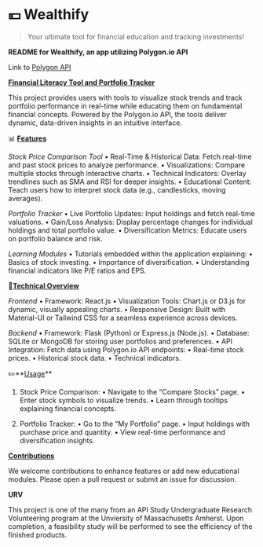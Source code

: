 #  💴 Wealthify 

> Your ultimate tool for financial education and tracking investments!

**README for Wealthify, an app utilizing Polygon.io API**

Link to [Polygon API](https://polygon.io/)

**<ins>Financial Literacy Tool and Portfolio Tracker</ins>**

This project provides users with tools to visualize stock trends and track portfolio performance in real-time while educating them on fundamental financial concepts. Powered by the Polygon.io API, the tools deliver dynamic, data-driven insights in an intuitive interface.

📊 **<ins>Features</ins>**

_Stock Price Comparison Tool_
		•		Real-Time & Historical Data: Fetch real-time and past stock prices to analyze performance.
		•		Visualizations: Compare multiple stocks through interactive charts.
		•		Technical Indicators: Overlay trendlines such as SMA and RSI for deeper insights.
		•		Educational Content: Teach users how to interpret stock data (e.g., candlesticks, moving averages).

 

_Portfolio Tracker_
	•	Live Portfolio Updates: Input holdings and fetch real-time valuations.
	•	Gain/Loss Analysis: Display percentage changes for individual holdings and total portfolio value.
	•	Diversification Metrics: Educate users on portfolio balance and risk.



_Learning Modules_
	•	Tutorials embedded within the application explaining:
	•	Basics of stock investing.
	•	Importance of diversification.
	•	Understanding financial indicators like P/E ratios and EPS.

 

🔧**<ins>Technical Overview</ins>**

_Frontend_
	•	Framework: React.js
	•	Visualization Tools: Chart.js or D3.js for dynamic, visually appealing charts.
	•	Responsive Design: Built with Material-UI or Tailwind CSS for a seamless experience across devices.

 

_Backend_
	•	Framework: Flask (Python) or Express.js (Node.js).
	•	Database: SQLite or MongoDB for storing user portfolios and preferences.
	•	API Integration: Fetch data using Polygon.io API endpoints:
	•	Real-time stock prices.
	•	Historical stock data.
	•	Technical indicators.

 



✏️**<ins>Usage</ins>**

1.	Stock Price Comparison:
	•	Navigate to the “Compare Stocks” page.
	•	Enter stock symbols to visualize trends.
	•	Learn through tooltips explaining financial concepts.

 2.	Portfolio Tracker:
	•	Go to the “My Portfolio” page.
	•	Input holdings with purchase price and quantity.
	•	View real-time performance and diversification insights.



**<ins>Contributions</ins>**

We welcome contributions to enhance features or add new educational modules. Please open a pull request or submit an issue for discussion.



**URV**

This project is one of the many from  an API Study Undergraduate Research Volunteering program at the Unviersity of Massachusetts Amherst. Upon completion, a feasibility study will be performed to see the efficiency of the finished products. 
